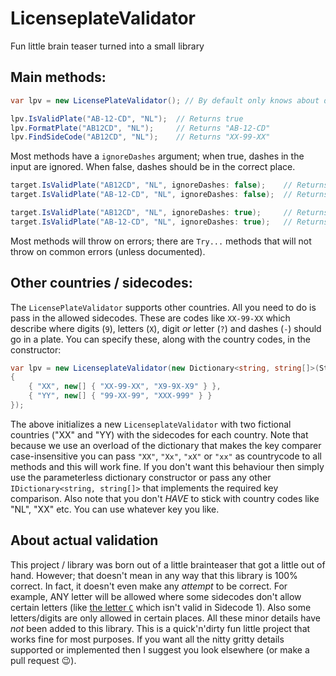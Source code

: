 # LicenseplateValidator
Fun little brain teaser turned into a small library

## Main methods:

````c#
var lpv = new LicensePlateValidator(); // By default only knows about dutch license plate formats ("sidecodes")

lpv.IsValidPlate("AB-12-CD", "NL");  // Returns true
lpv.FormatPlate("AB12CD", "NL");     // Returns "AB-12-CD"
lpv.FindSideCode("AB12CD", "NL");    // Returns "XX-99-XX"
````

Most methods have a `ignoreDashes` argument; when true, dashes in the input are ignored. When false, dashes should be in the correct place.

````c#
target.IsValidPlate("AB12CD", "NL", ignoreDashes: false);    // Returns false
target.IsValidPlate("AB-12-CD", "NL", ignoreDashes: false);  // Returns true

target.IsValidPlate("AB12CD", "NL", ignoreDashes: true);     // Returns true
target.IsValidPlate("AB-12-CD", "NL", ignoreDashes: true);   // Returns true
````

Most methods will throw on errors; there are `Try...` methods that will not throw on common errors (unless documented).

## Other countries / sidecodes:

The `LicensePlateValidator` supports other countries. All you need to do is pass in the allowed sidecodes. These are codes like `XX-99-XX` which describe where digits (`9`), letters (`X`), digit _or_ letter (`?`) and dashes (`-`) should go in a plate. You can specify these, along with the country codes, in the constructor:

````c#
var lpv = new LicenseplateValidator(new Dictionary<string, string[]>(StringComparer.OrdinalIgnoreCase)
{
    { "XX", new[] { "XX-99-XX", "X9-9X-X9" } },
    { "YY", new[] { "99-XX-99", "XXX-999" } }
});
````
The above initializes a new `LicenseplateValidator` with two fictional countries ("XX" and "YY) with the sidecodes for each country. Note that because we use an overload of the dictionary that makes the key comparer case-insensitive you can pass `"XX"`, `"Xx"`, `"xX"` or `"xx"` as countrycode to all methods and this will work fine. If you don't want this behaviour then simply use the parameterless dictionary constructor or pass any other `IDictionary<string, string[]>` that implements the required key comparison. Also note that you don't *HAVE* to stick with country codes like "NL", "XX" etc. You can use whatever key you like.

## About actual validation

This project / library was born out of a little brainteaser that got a little out of hand. However; that doesn't mean in any way that this library is 100% correct. In fact, it doesn't even make any _attempt_ to be correct. For example, ANY letter will be allowed where some sidecodes don't allow certain letters (like [the letter `C`](https://nl.wikipedia.org/wiki/Nederlands_kenteken#Sidecode_1) which isn't valid in Sidecode 1). Also some letters/digits are only allowed in certain places. All these minor details have _not_ been added to this library. This is a quick'n'dirty fun little project that works fine for most purposes. If you want all the nitty gritty details supported or implemented then I suggest you look elsewhere (or make a pull request 😉).
